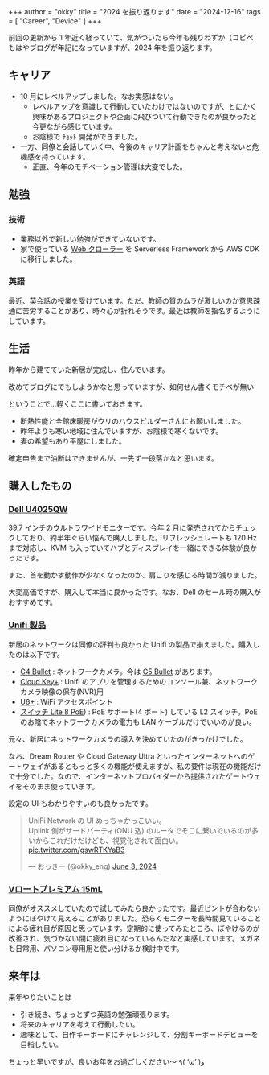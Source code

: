 +++
author = "okky"
title = "2024 を振り返ります"
date = "2024-12-16"
tags = [
  "Career",
  "Device"
]
+++

前回の更新から 1 年近く経っていて、気がついたら今年も残りわずか（コピペ
もはやブログが年記になっていますが、2024 年を振り返ります。

## キャリア

- 10 月にレベルアップしました。なお実感はない。
  - レベルアップを意識して行動していたわけではないのですが、とにかく興味があるプロジェクトや企画に飛びついて行動できたのが良かったと今更ながら感じています。
  - お陰様で ﾁｮｯﾄ 開発ができました。
- 一方、同僚と会話していく中、今後のキャリア計画をちゃんと考えないと危機感を持っています。
  - 正直、今年のモチベーション管理は大変でした。

## 勉強

### 技術

- 業務以外で新しい勉強ができていないです。
- 家で使っている [Web クローラー](./20220211-crawler.md) を Serverless Framework から AWS CDK に移行しました。

### 英語

最近、英会話の授業を受けています。ただ、教師の質のムラが激しいのか意思疎通に苦労することがあり、時々心が折れそうです。最近は教師を指名するようにしています。


## 生活

昨年から建てていた新居が完成し、住んでいます。

改めてブログにでもしようかなと思っていますが、如何せん書くモチベが無い

ということで…軽くここに書いておきます。

- 断熱性能と全館床暖房がウリのハウスビルダーさんにお願いしました。
- 昨年よりも寒い地域に住んでいますが、お陰様で寒くないです。
- 妻の希望もあり平屋にしました。

確定申告まで油断はできませんが、一先ず一段落かなと思います。


## 購入したもの

### [Dell U4025QW](https://www.dell.com/ja-jp/shop/dell%E3%83%87%E3%82%B8%E3%82%BF%E3%83%AB-%E3%83%8F%E3%82%A4%E3%82%A8%E3%83%B3%E3%83%89-%E3%82%B7%E3%83%AA%E3%83%BC%E3%82%BA40%E6%9B%B2%E9%9D%A2thunderbolt-%E3%83%8F%E3%83%96-%E3%83%A2%E3%83%8B%E3%82%BF%E3%83%BC-u4025qw/apd/210-bmcw/%E3%83%A2%E3%83%8B%E3%82%BF%E3%83%BC-%E3%83%A2%E3%83%8B%E3%82%BF%E3%83%BC%E7%94%A8%E5%91%A8%E8%BE%BA%E6%A9%9F%E5%99%A8)

39.7 インチのウルトラワイドモニターです。今年 2 月に発売されてからチェックしており、約半年ぐらい悩んで購入しました。リフレッシュレートも 120 Hz まで対応し、KVM も入っていてハブとディスプレイを一緒にできる体験が良かったです。

また、首を動かす動作が少なくなったのか、肩こりを感じる時間が減りました。

大変高価ですが、購入して本当に良かったです。なお、Dell のセール時の購入がおすすめです。


### [Unifi 製品](https://ui.com/jp/ja)

新居のネットワークは同僚の評判も良かった Unifi の製品で揃えました。購入したのは以下です。

- [G4 Bullet](https://jp.store.ui.com/jp/ja/category/all-cameras-nvrs/products/uvc-g4-bullet) : ネットワークカメラ。今は [G5 Bullet](https://jp.store.ui.com/jp/ja/category/all-cameras-nvrs/products/uvc-g5-bullet) があります。
- [Cloud Key+](https://jp.store.ui.com/jp/ja/category/all-cloud-keys-gateways/collections/pro-uck-g2/products/uck-g2-ssd) : Unifi のアプリを管理するためのコンソール兼、ネットワークカメラ映像の保存(NVR)用
- [U6+](https://jp.store.ui.com/jp/ja/category/all-wifi/products/u6-plus) : WiFi アクセスポイント
- [スイッチ Lite 8 PoE](https://jp.store.ui.com/jp/ja/category/all-switching/products/usw-lite-8-poe)) : PoE サポート(4 ポート) している L2 スイッチ。PoE のお陰でネットワークカメラの電力も LAN ケーブルだけでいいのが良い。

元々、新居にネットワークカメラの導入を決めていたのがきっかけでした。

なお、Dream Router や Cloud Gateway Ultra といったインターネットへのゲートウェイがあるともっと多くの機能が使えますが、私の要件は現在の機能だけで十分でした。なので、インターネットプロバイダーから提供されたゲートウェイをそのまま使っています。

設定の UI もわかりやすいのも良かったです。

<blockquote class="twitter-tweet"><p lang="ja" dir="ltr">UniFi Network の UI めっちゃかっこいい。<br>Uplink 側がサードパーティ(ONU 込) のルータでそこに繋いでいるのが多いからこれだけだけども、視覚化されて面白い。 <a href="https://t.co/gswRTKYaB3">pic.twitter.com/gswRTKYaB3</a></p>&mdash; おっきー (@okky_eng) <a href="https://twitter.com/okky_eng/status/1797587408432832603?ref_src=twsrc%5Etfw">June 3, 2024</a></blockquote> <script async src="https://platform.twitter.com/widgets.js" charset="utf-8"></script>


### [Vロートプレミアム 15mL](https://www.amazon.co.jp/dp/B09V2HRQP2)

同僚がオススメしていたので試してみたら良かったです。最近ピントが合わないようにぼやけて見えることがありました。恐らくモニターを長時間見ていることによる疲れ目が原因と思っています。定期的に使ってみたところ、ぼやけるのが改善され、気づかない間に疲れ目になっているんだなと実感しています。メガネも日常用、パソコン専用用と使い分けるか検討中です。

## 来年は

来年やりたいことは

- 引き続き、ちょっとずつ英語の勉強頑張ります。
- 将来のキャリアを考えて行動したい。
- 趣味として、自作キーボードにチャレンジして、分割キーボードデビューを目指したい。


ちょっと早いですが、良いお年をお過ごしください～ ٩( ‘ω’ )و

